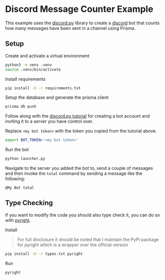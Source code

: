 # Discord Message Counter Example

This example uses the [discord.py](https://discordpy.readthedocs.io/en/latest/) library to create a [discord](https://discord.com/) bot that counts how many messages have been sent in a channel using Prisma.

## Setup

Create and activate a virtual environment
```sh
python3 -m venv .venv
source .venv/bin/activate
```

Install requirements
```sh
pip install -U -r requirements.txt
```

Setup the database and generate the prisma client
```sh
prisma db push
```

Follow along with the [discord.py tutorial](https://discordpy.readthedocs.io/en/latest/discord.html) for creating a bot account and inviting it to a server you have control over.

Replace `<my bot token>` with the token you copied from the tutorial above.

```sh
export BOT_TOKEN='<my bot token>'
```

Run the bot
```sh
python launcher.py
```

Navigate to the server you added the bot to, send a couple of messages and then invoke the `total` command by sending a message like the following:

```
@My Bot total
```

## Type Checking

If you want to modify the code you should also type check it, you can do so with [pyright](https://github.com/microsoft/pyright).

Install
> For full disclosure it should be noted that I maintain the PyPi package for pyright which is a wrapper over the official version
```sh
pip install -U -r types.txt pyright
```

Run
```sh
pyright
```
